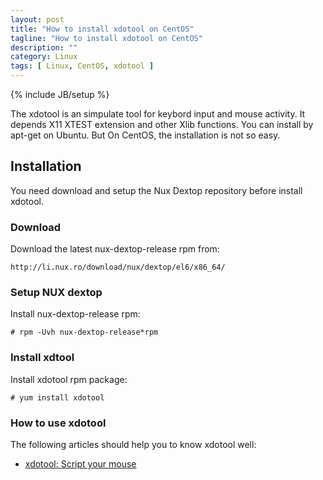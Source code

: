 ```yaml
---
layout: post
title: "How to install xdotool on CentOS"
tagline: "How to install xdotool on CentOS"
description: ""
category: Linux
tags: [ Linux, CentOS, xdotool ]
---
```

{% include JB/setup %}

The xdotool is an simpulate tool for keybord input and mouse activity. It depends X11 XTEST extension and other Xlib functions. You can install by apt-get on Ubuntu. But On CentOS,  the installation is not so easy.

## Installation
		
You need download and setup the Nux Dextop repository before install xdotool. 

### Download

Download the latest nux-dextop-release rpm from:

	http://li.nux.ro/download/nux/dextop/el6/x86_64/

### Setup NUX dextop

Install nux-dextop-release rpm:

	# rpm -Uvh nux-dextop-release*rpm

### Install xdtool

Install xdotool rpm package:

	# yum install xdotool


### How to use xdotool

The following articles should help you to know xdotool well:

 - [xdotool: Script your mouse](http://tuxradar.com/content/xdotool-script-your-mouse)

